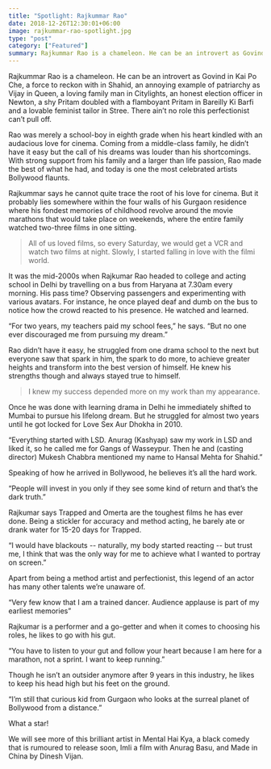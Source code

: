 ```yaml
---
title: "Spotlight: Rajkummar Rao"
date: 2018-12-26T12:30:01+06:00
image: rajkummar-rao-spotlight.jpg
type: "post"
category: ["Featured"]
summary: Rajkummar Rao is a chameleon. He can be an introvert as Govind in Kai Po Che and a flamboyant Pritam in Bareilly Ki Barfi. There ain’t no role this perfectionist can’t pull off.
---
```


Rajkummar Rao is a chameleon. He can be an introvert as Govind in Kai Po Che, a force to reckon with in Shahid, an annoying example of patriarchy as Vijay in Queen, a loving family man in Citylights, an honest election officer in Newton, a shy Pritam doubled with a flamboyant Pritam in Bareilly Ki Barfi and a lovable feminist tailor in Stree. There ain’t no role this perfectionist can’t pull off.

Rao was merely a school-boy in eighth grade when his heart kindled with an audacious love for cinema. Coming from a middle-class family, he didn’t have it easy but the call of his dreams was louder than his shortcomings. With strong support from his family and a larger than life passion, Rao made the best of what he had, and today is one the most celebrated artists Bollywood flaunts.

Rajkummar says he cannot quite trace the root of his love for cinema. But it probably lies somewhere within the four walls of his Gurgaon residence where his fondest memories of childhood revolve around the movie marathons that would take place on weekends, where the entire family watched two-three films in one sitting.

>All of us loved films, so every Saturday, we would get a VCR and watch two films at night. Slowly, I started falling in love with the filmi world.

It was the mid-2000s when Rajkumar Rao headed to college and acting school in Delhi by travelling on a bus from Haryana at 7.30am every morning. His pass time? Observing passengers and experimenting with various avatars. For instance, he once played deaf and dumb on the bus to notice how the crowd reacted to his presence. He watched and learned.

“For two years, my teachers paid my school fees,” he says. “But no one ever discouraged me from pursuing my dream.”

Rao didn’t have it easy, he struggled from one drama school to the next but everyone saw that spark in him, the spark to do more, to achieve greater heights and transform into the best version of himself. He knew his strengths though and always stayed true to himself.

>I knew my success depended more on my work than my appearance.

Once he was done with learning drama in Delhi he immediately shifted to Mumbai to pursue his lifelong dream. But he struggled for almost two years until he got locked for Love Sex Aur Dhokha in 2010.

“Everything started with LSD. Anurag (Kashyap) saw my work in LSD and liked it, so he called me for Gangs of Wasseypur. Then he and (casting director) Mukesh Chabbra mentioned my name to Hansal Mehta for Shahid.”

Speaking of how he arrived in Bollywood, he believes it’s all the hard work.

“People will invest in you only if they see some kind of return and that’s the dark truth.”

Rajkumar says Trapped and Omerta are the toughest films he has ever done. Being a stickler for accuracy and method acting, he barely ate or drank water for 15-20 days for Trapped.

“I would have blackouts -- naturally, my body started reacting -- but trust me, I think that was the only way for me to achieve what I wanted to portray on screen.”

Apart from being a method artist and perfectionist, this legend of an actor has many other talents we’re unaware of.

“Very few know that I am a trained dancer. Audience applause is part of my earliest memories”

Rajkumar is a performer and a go-getter and when it comes to choosing his roles, he likes to go with his gut.

“You have to listen to your gut and follow your heart because I am here for a marathon, not a sprint. I want to keep running.”

Though he isn’t an outsider anymore after 9 years in this industry, he likes to keep his head high but his feet on the ground.

“I’m still that curious kid from Gurgaon who looks at the surreal planet of Bollywood from a distance.”

What a star!

We will see more of this brilliant artist in Mental Hai Kya, a black comedy that is rumoured to release soon, Imli a film with Anurag Basu, and Made in China by Dinesh Vijan.
